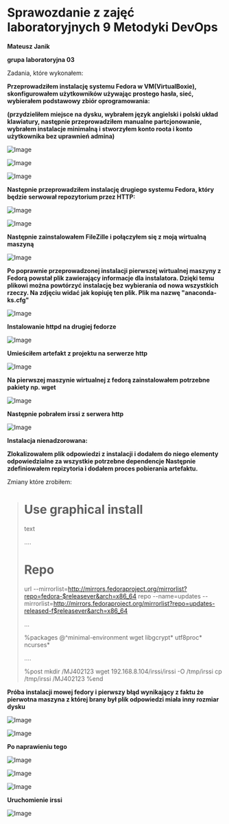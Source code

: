 <h1>Sprawozdanie z zajęć laboratoryjnych 9 Metodyki DevOps</h1>
<strong>Mateusz Janik</strong>

<strong>grupa laboratoryjna 03</strong>

Zadania, które wykonałem:

<strong>
Przeprowadziłem instalację systemu Fedora w VM(VirtualBoxie), skonfigurowałem użytkowników używając prostego hasła, sieć, wybierałem podstawowy zbiór oprogramowania:

(przydzieliłem miejsce na dysku, wybrałem język angielski i polski układ klawiatury, następnie przeprowadziłem manualne partcjonowanie, wybrałem instalacje minimalną i stworzyłem konto roota i konto użytkownika bez uprawnień admina)
</strong>

![Image](1,1.JPG " ")

![Image](1,2.JPG " ")

![Image](1,3.JPG " ")

<strong>
Następnie przeprowadziłem instalację drugiego systemu Fedora, który będzie serwował repozytorium przez HTTP:
</strong>

![Image](1,4.JPG " ")

![Image](1,5.JPG " ")

<strong>
Następnie zainstalowałem FileZille i połączyłem się z moją wirtualną maszyną
</strong>

![Image](1,7.JPG " ")

<strong>
Po poprawnie przeprowadzonej instalacji pierwszej wirtualnej maszyny z Fedorą powstał plik zawierający informacje dla instalatora.
Dzięki temu plikowi można powtórzyć instalację bez wybierania od nowa wszystkich rzeczy.
Na zdjęciu widać jak kopiuję ten plik. Plik ma nazwę "anaconda-ks.cfg"
</strong>

![Image](1,8.JPG " ")

<strong>
Instalowanie httpd na drugiej fedorze
</strong>

![Image](1,9.JPG " ")

<strong>
Umieściłem artefakt z projektu na serwerze http
</strong>

![Image](1,10.JPG " ")

<strong>
Na pierwszej maszynie wirtualnej z fedorą zainstalowałem potrzebne pakiety np. wget
</strong>

![Image](1,12.JPG " ")

<strong>
Następnie pobrałem irssi z serwera http
</strong>

![Image](1,13.JPG " ")

<strong>
Instalacja nienadzorowana:

Zlokalizowałem plik odpowiedzi z instalacji i dodałem do niego elementy odpowiedzialne za wszystkie potrzebne dependencje
Następnie zdefiniowałem repizytoria i dodałem proces pobierania artefaktu.

</strong>

Zmiany które zrobiłem:
<blockquote>

# Use graphical install
text

....

# Repo
url --mirrorlist=http://mirrors.fedoraproject.org/mirrorlist?repo=fedora-$releasever&arch=x86_64
repo --name=updates --mirrorlist=http://mirrors.fedoraproject.org/mirrorlist?repo=updates-released-f$releasever&arch=x86_64

...

%packages
@^minimal-environment
wget
libgcrypt*
utf8proc*
ncurses*

....

%post
mkdir /MJ402123
wget 192.168.8.104/irssi/irssi -O /tmp/irssi
cp /tmp/irssi /MJ402123
%end
</blockquote>

<strong>
Próba instalacji mowej fedory
</strong>

<strong>
i pierwszy błąd wynikający z faktu że pierwotna maszyna z której brany był plik odpowiedzi miała inny rozmiar dysku
</strong>

![Image](1,15.JPG " ")

![Image](1,16.JPG " ")

<strong>
Po naprawieniu tego
</strong>

![Image](1,17.JPG " ")

![Image](1,18.JPG " ")

![Image](1,19.JPG " ")

<strong>
Uruchomienie irssi
</strong>

![Image](1,20.JPG " ")

